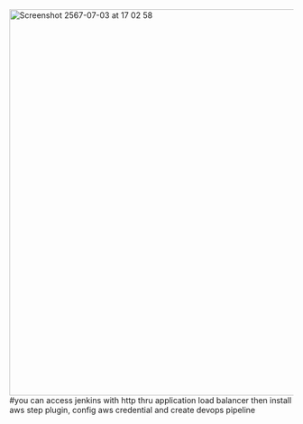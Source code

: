 <img width="685" alt="Screenshot 2567-07-03 at 17 02 58" src="https://github.com/akp-beni-github/jenkins_vpc_terraform/assets/162615013/5e41ef25-6210-48b5-8a25-fd89cd5f5dee">
#you can access jenkins with http thru application load balancer then install aws step plugin, config aws credential and create devops pipeline 
